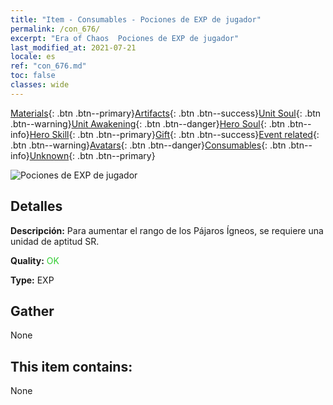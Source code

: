```yaml
---
title: "Item - Consumables - Pociones de EXP de jugador"
permalink: /con_676/
excerpt: "Era of Chaos  Pociones de EXP de jugador"
last_modified_at: 2021-07-21
locale: es
ref: "con_676.md"
toc: false
classes: wide
---
```

 [Materials](/ItemsES/){: .btn .btn--primary}[Artifacts](/ItemsES/Artifacts/){: .btn .btn--success}[Unit Soul](/ItemsES/UnitSoul/){: .btn .btn--warning}[Unit Awakening](/ItemsES/UnitAwakening/){: .btn .btn--danger}[Hero Soul](/ItemsES/HeroSoul/){: .btn .btn--info}[Hero Skill](/ItemsES/HeroSkill/){: .btn .btn--primary}[Gift](/ItemsES/Gift/){: .btn .btn--success}[Event related](/ItemsES/Events/){: .btn .btn--warning}[Avatars](/ItemsES/Avatars/){: .btn .btn--danger}[Consumables](/ItemsES/Consumables/){: .btn .btn--info}[Unknown](/ItemsES/Unknown/){: .btn .btn--primary}

 ![Pociones de EXP de jugador](/images/t/i_501.png)

## Detalles
 **Descripción:** Para aumentar el rango de los Pájaros Ígneos, se requiere una unidad de aptitud SR.

 **Quality:** <span style="color: #32CD32">OK</span>

 **Type:** EXP

## Gather

  None

## This item contains:

  None

